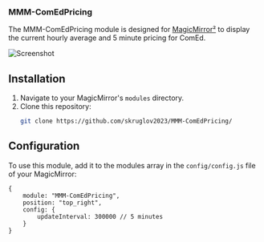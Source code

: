 ### MMM-ComEdPricing

The MMM-ComEdPricing module is designed for [MagicMirror²](https://github.com/MichMich/MagicMirror) to display the current hourly average and 5 minute pricing for ComEd. 

![Screenshot](![image](https://github.com/skruglov2023/MMM-ComEdPricing/assets/55259393/2a364512-3840-440f-a60d-c9e5a4f4b9c2))

## Installation

1. Navigate to your MagicMirror's `modules` directory.
2. Clone this repository:
   ```sh
   git clone https://github.com/skruglov2023/MMM-ComEdPricing/
   ```

## Configuration

To use this module, add it to the modules array in the `config/config.js` file of your MagicMirror:

```
{
    module: "MMM-ComEdPricing",
    position: "top_right",
    config: {
        updateInterval: 300000 // 5 minutes
    }
}
```

